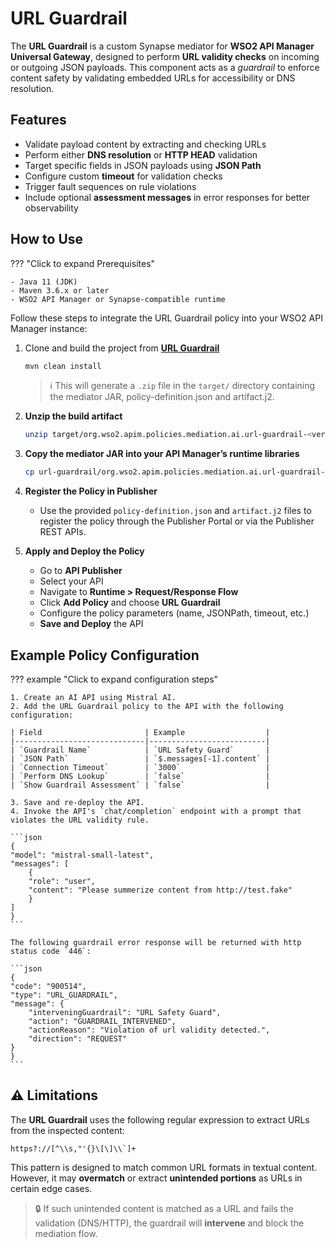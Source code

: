 # URL Guardrail

The **URL Guardrail** is a custom Synapse mediator for **WSO2 API Manager Universal Gateway**, designed to perform **URL validity checks** on incoming or outgoing JSON payloads. This component acts as a *guardrail* to enforce content safety by validating embedded URLs for accessibility or DNS resolution.


## Features

- Validate payload content by extracting and checking URLs
- Perform either **DNS resolution** or **HTTP HEAD** validation
- Target specific fields in JSON payloads using **JSON Path**
- Configure custom **timeout** for validation checks
- Trigger fault sequences on rule violations
- Include optional **assessment messages** in error responses for better observability

## How to Use

??? "Click to expand Prerequisites"

    - Java 11 (JDK)
    - Maven 3.6.x or later
    - WSO2 API Manager or Synapse-compatible runtime

Follow these steps to integrate the URL Guardrail policy into your WSO2 API Manager instance:

1. Clone and build the project from [**URL Guardrail**](https://github.com/wso2-extensions/apim-policies/tree/main/mediation/ai/url-guardrail/universal-gw/url-guardrail)

    ```bash
    mvn clean install
    ```

    > ℹ️ This will generate a `.zip` file in the `target/` directory containing the mediator JAR, policy-definition.json and artifact.j2.

2. **Unzip the build artifact**  
    ```bash
    unzip target/org.wso2.apim.policies.mediation.ai.url-guardrail-<version>-distribution.zip -d url-guardrail
    ```

3. **Copy the mediator JAR into your API Manager’s runtime libraries**  
    ```bash
    cp url-guardrail/org.wso2.apim.policies.mediation.ai.url-guardrail-<version>.jar $APIM_HOME/repository/components/lib/
    ```

4. **Register the Policy in Publisher**
    - Use the provided `policy-definition.json` and `artifact.j2` files to register the policy through the Publisher Portal or via the Publisher REST APIs.

5. **Apply and Deploy the Policy**
    - Go to **API Publisher**
    - Select your API
    - Navigate to **Runtime > Request/Response Flow**
    - Click **Add Policy** and choose **URL Guardrail**
    - Configure the policy parameters (name, JSONPath, timeout, etc.)
    - **Save and Deploy** the API

## Example Policy Configuration
??? example "Click to expand configuration steps"

    1. Create an AI API using Mistral AI.
    2. Add the URL Guardrail policy to the API with the following configuration:

    | Field                       | Example                  |
    |-----------------------------|--------------------------|
    | `Guardrail Name`            | `URL Safety Guard`       |
    | `JSON Path`                 | `$.messages[-1].content` |
    | `Connection Timeout`        | `3000`                   |
    | `Perform DNS Lookup`        | `false`                  |
    | `Show Guardrail Assessment` | `false`                  |

    3. Save and re-deploy the API.
    4. Invoke the API's `chat/completion` endpoint with a prompt that violates the URL validity rule.

    ```json
    {
    "model": "mistral-small-latest",
    "messages": [
        {
        "role": "user",
        "content": "Please summerize content from http://test.fake"
        }
    ]
    }
    ```

    The following guardrail error response will be returned with http status code `446`:

    ```json
    {
    "code": "900514",
    "type": "URL_GUARDRAIL",
    "message": {
        "interveningGuardrail": "URL Safety Guard",
        "action": "GUARDRAIL_INTERVENED",
        "actionReason": "Violation of url validity detected.",
        "direction": "REQUEST"
    }
    }
    ```

## ⚠️ Limitations
The **URL Guardrail** uses the following regular expression to extract URLs from the inspected content:

```regex
https?://[^\\s,"'{}\[\]\\`]+
```

This pattern is designed to match common URL formats in textual content. However, it may **overmatch** or extract **unintended portions** as URLs in certain edge cases.

> 🔒 If such unintended content is matched as a URL and fails the validation (DNS/HTTP), the guardrail will **intervene** and block the mediation flow.